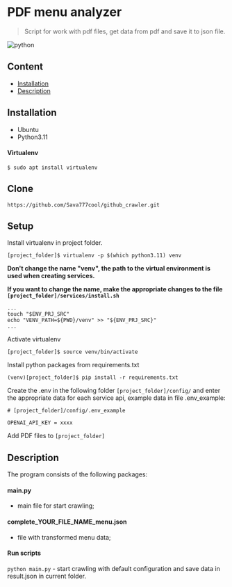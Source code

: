 # PDF menu analyzer

> Script for work with pdf files, get data from pdf and save it to json file.

![python](https://img.shields.io/badge/python-3.11-BLUE)

## Content
- [Installation](#installation)
- [Description](#description)

## Installation
- Ubuntu
- Python3.11

#### Virtualenv
```shell script
$ sudo apt install virtualenv
```
## Clone
`https://github.com/Sava777cool/github_crawler.git`

## Setup
Install virtualenv in project folder.
```shell script
[project_folder]$ virtualenv -p $(which python3.11) venv
```
**Don't change the name "venv", the path to the virtual environment is used when creating services.** 

**If you want to change the name, make the appropriate changes to the file `[project_folder]/services/install.sh`**
```shell script
...
touch "$ENV_PRJ_SRC"
echo "VENV_PATH=${PWD}/venv" >> "${ENV_PRJ_SRC}"
...
```
Activate virtualenv
```shell script
[project_folder]$ source venv/bin/activate
```
Install python packages from requirements.txt
```shell script
(venv)[project_folder]$ pip install -r requirements.txt
```
Create the .env in the following folder `[project_folder]/config/`
and enter the appropriate data for each service api, example data in file .env_example:
```.env_example
# [project_folder]/config/.env_example

OPENAI_API_KEY = xxxx

```
Add PDF files to `[project_folder]`

## Description
The program consists of the following packages:
#### main.py
- main file for start crawling;

#### complete_YOUR_FILE_NAME_menu.json
- file with transformed menu data;

#### Run scripts

`python main.py` - start crawling with default configuration and save data in result.json in current folder.
